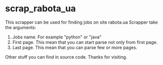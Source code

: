 # scrap_rabota_ua
This scrapper can be used for finding jobs on site rabota.ua
Scrapper take the arguments:
  1. Jobs name. For example "python" or "java"
  2. First page. This mean that you can start parse not only from first page.
  3. Last page. This mean that you can parse few or more pages.
  
Other stuff you can find in source code.
Thanks for visiting.

